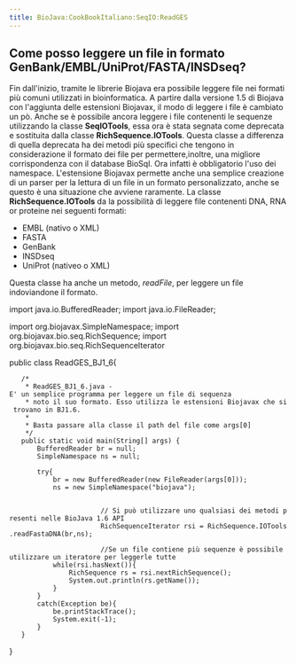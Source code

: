 ```yaml
---
title: BioJava:CookBookItaliano:SeqIO:ReadGES
---
```


Come posso leggere un file in formato GenBank/EMBL/UniProt/FASTA/INSDseq?
-------------------------------------------------------------------------

Fin dall'inizio, tramite le librerie Biojava era possibile leggere file
nei formati più comuni utilizzati in bioinformatica. A partire dalla
versione 1.5 di Biojava con l'aggiunta delle estensioni Biojavax, il
modo di leggere i file è cambiato un pò. Anche se è possibile ancora
leggere i file contenenti le sequenze utilizzando la classe
**SeqIOTools**, essa ora è stata segnata come deprecata e sostituita
dalla classe **RichSequence.IOTools**. Questa classe a differenza di
quella deprecata ha dei metodi più specifici che tengono in
considerazione il formato dei file per permettere,inoltre, una migliore
corrispondenza con il database BioSql. Ora infatti è obbligatorio l'uso
dei namespace. L'estensione Biojavax permette anche una semplice
creazione di un parser per la lettura di un file in un formato
personalizzato, anche se questo è una situazione che avviene raramente.
La classe **RichSequence.IOTools** da la possibilità di leggere file
contenenti DNA, RNA or proteine nei seguenti formati:

-   EMBL (nativo o XML)
-   FASTA
-   GenBank
-   INSDseq
-   UniProt (nativeo o XML)

Questa classe ha anche un metodo, *readFile*, per leggere un file
indoviandone il formato.

<java> import java.io.BufferedReader; import java.io.FileReader;

import org.biojavax.SimpleNamespace; import
org.biojavax.bio.seq.RichSequence; import
org.biojavax.bio.seq.RichSequenceIterator

public class ReadGES\_BJ1\_6{

`   /* `  
`    * ReadGES_BJ1_6.java -E' un semplice programma per leggere un file di sequenza `  
`    * noto il suo formato. Esso utilizza le estensioni Biojavax che si trovano in BJ1.6. `  
`    * `  
`    * Basta passare alla classe il path del file come args[0]`  
`    */`  
`   public static void main(String[] args) {`  
`       BufferedReader br = null;`  
`       SimpleNamespace ns = null;`  
`       `  
`       try{`  
`           br = new BufferedReader(new FileReader(args[0]));`  
`           ns = new SimpleNamespace("biojava");`  
`           `

`                       // Si può utilizzare uno qualsiasi dei metodi presenti nelle BioJava 1.6 API        `  
`                       RichSequenceIterator rsi = RichSequence.IOTools.readFastaDNA(br,ns);`  
`   `  
`                       //Se un file contiene più sequenze è possibile utilizzare un iteratore per leggerle tutte`  
`           while(rsi.hasNext()){`  
`               RichSequence rs = rsi.nextRichSequence();`  
`               System.out.println(rs.getName());`  
`           }`  
`       }`  
`       catch(Exception be){`  
`           be.printStackTrace();`  
`           System.exit(-1);`  
`       }`  
`   }`

} </java>
